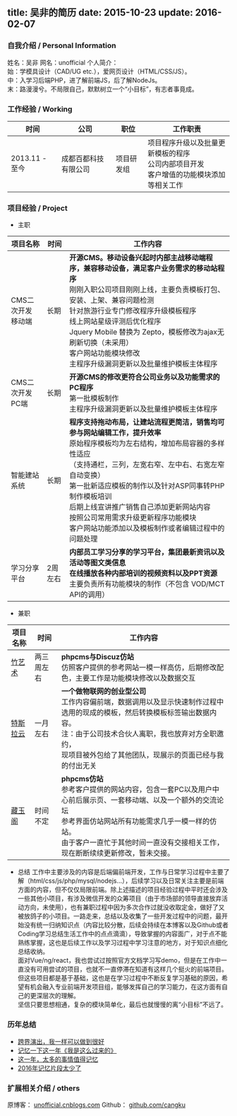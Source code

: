 title: 吴非的简历
date: 2015-10-23
update: 2016-02-07
---
### 自我介绍 / Personal Information
姓名：吴非
网名：unofficial
个人简介：  
始：学模具设计（CAD/UG etc.），爱网页设计（HTML/CSS/JS）。  
中：入学习后端PHP，进了解前端JS，后了解NodeJs。  
末：路漫漫兮。不局限自己，默默树立一个“小目标”，有志者事竟成。  

### 工作经验 / Working
时间 | 公司 | 职位 | 工作职责
-----|------|------|---------
2013.11 - 至今 | 成都百都科技有限公司 | 项目研发组 | 项目程序升级以及批量更新模板的程序<br />公司内部项目开发<br />客户增值的功能模块添加等相关工作

### 项目经验 / Project
* 主职

项目名称 | 时间 | 工作内容
---------|------|---------
CMS二次开发<br />移动端 | 长期 | **开源CMS。移动设备兴起时内部主战移动端程序，兼容移动设备，满足客户业务需求的移动站程序** <br />刚刚入职公司项目刚刚上线，主要负责模板打包、安装、上架、兼容问题检测 <br /> 针对旅游行业专门修改程序升级模板程序 <br /> 线上网站星级评测后优化程序 <br /> Jquery Mobile 替换为 Zepto，模板修改为ajax无刷新切换（未采用） <br /> 客户网站功能模块修改 <br /> 主程序升级漏洞更新以及批量维护模板主体程序
CMS二次开发<br />PC端 | 长期 | **开源CMS的修改更符合公司业务以及功能需求的PC程序** <br /> 第一批模板制作 <br /> 主程序升级漏洞更新以及批量维护模板主体程序
智能建站系统 | 长期 | **程序支持拖动布局，让建站流程更简洁，销售均可参与网站编辑工作，提升效率** <br />原始程序模板均为左右结构，增加布局容器的多样性适应 <br /> （支持通栏，三列，左宽右窄、左中右、右宽左窄自动变换） <br /> 第一批新适应模板的制作以及针对ASP同事转PHP制作模板培训 <br /> 后期上线宣讲推广销售自己添加更新网站内容 <br /> 按照公司常用需求升级更新程序功能模块 <br /> 客户网站功能添加以及模板制作或者编辑过程中的问题处理
学习分享平台 | 2周左右 | **内部员工学习分享的学习平台，集团最新资讯以及活动等图文类信息<br />在线播放各种内部培训的视频资料以及PPT资源** <br /> 主要负责所有功能模块的制作（不包含 VOD/MCT API的调用）

* 兼职

项目名称 | 时间 | 工作内容
---------|------|---------
[竹艺术](//www.zhuyishu.cn) | 两三周左右 | **phpcms与Discuz仿站** <br /> 仿照客户提供的参考网站一模一样高仿，后期修改配色，主要工作是功能模块修改以及数据交互
[特斯拉云](//www.teslayun.cn) | 一月左右 | **一个做物联网的创业型公司** <br /> 工作内容偏前端，数据调用以及显示快速制作过程中选用的现成的模板，然后转换模板标签输出数据内容。<br /> 注：由于公司技术合伙人离职，我也放弃对方全职邀约，<br/>现项目被外包给了其他团队，现展示的页面已经与我的付出无关
[藏玉阁](//wblog.unofficial.cn) | 时间不定 | **phpcms仿站**<br />参考客户提供的网站内容，包含一套PC以及用户中心前后展示页、一套移动端、以及一个额外的交流论坛<br />参考界面仿站网站所有功能需求几乎一模一样的仿站。<br />由于客户一直忙于其他时间一直没有交接相关工作，现在断断续续更新修改，暂未交接。

* 总结
工作中主要涉及的内容是后端偏前端开发，工作与日常学习过程中主要了解（html/css/js/php/mysql/nodejs…），后续学习以及日常关注主要是前端方面的内容，但不仅仅局限前端。除上述描述的项目经验过程中平时还会涉及一些其他小项目，有涉及微信开发的众筹项目（由于市场部的领导直接放弃活动方向，未使用），也有兼职过程中因为多次合作过就没收取定金，做好了又被放鸽子的小项目。一路走来，总结以及收集了一些开发过程中的问题，最开始没有统一归纳知识点（内容比较分散，后续会持续在本博客以及Github或者Coding学习总结生活工作中的点点滴滴），导致掌握的内容面广，对于点不能熟练掌握，这也是后续工作以及学习过程中学习注意的地方，对于知识点细化总结收纳。  
面对Vue/ng/react，我也尝试过按照官方文档学习写demo，但是在工作中一直没有可用尝试的项目，也就不一直停滞在知道有这样几个挺火的前端项目。但这些项目都是基于基础，这也是在学习过程中不断反复学习基础的原因，希望有机会融入专业前端开发项目组，能够发挥自己的学习能力，在这方面有自己的更深层次的理解。  
坚信只要思想相通，复杂的模块简单化，最后也就慢慢的离“小目标”不远了。  

### 历年总结
- [跨界演出，我一样可以做到很好](http://www.cnblogs.com/unofficial/p/3894337.html)
- [记忆一下这一年《我是这么过来的》](http://www.cnblogs.com/unofficial/p/4120865.html)
- [这一年，太多的事情值得记忆](https://blog.unofficial.cn/2015/12/12/2015-year-end-summary.html)
- [2016年记忆片段太少了](https://blog.unofficial.cn/2016/12/28/2016-ending.html)

### 扩展相关介绍 / others
原博客： [unofficial.cnblogs.com](//unofficial.cnblogs.com)
Github： [github.com/cangku](//github.com/cangku)